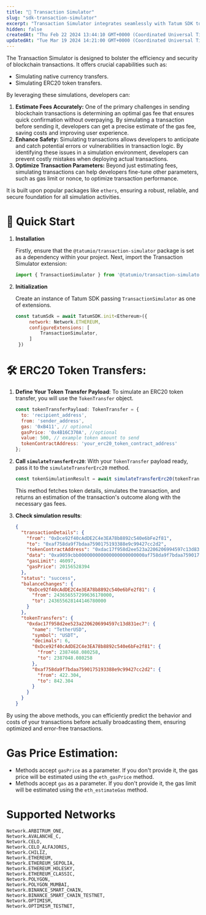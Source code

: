 ```yaml
---
title: "🧾 Transaction Simulator"
slug: "sdk-transaction-simulator"
excerpt: "Transaction Simulator integrates seamlessly with Tatum SDK to provide   transaction simulation capabilities for EVM-based blockchains."
hidden: false
createdAt: "Thu Feb 22 2024 13:44:10 GMT+0000 (Coordinated Universal Time)"
updatedAt: "Tue Mar 19 2024 14:21:00 GMT+0000 (Coordinated Universal Time)"
---
```

The Transaction Simulator is designed to bolster the efficiency and security of blockchain transactions. It offers crucial capabilities such as:

- Simulating native currency transfers.
- Simulating ERC20 token transfers.

By leveraging these simulations, developers can:

1. **Estimate Fees Accurately:** One of the primary challenges in sending blockchain transactions is determining an optimal gas fee that ensures quick confirmation without overpaying. By simulating a transaction before sending it, developers can get a precise estimate of the gas fee, saving costs and improving user experience.
2. **Enhance Safety:** Simulating transactions allows developers to anticipate and catch potential errors or vulnerabilities in transaction logic. By identifying these issues in a simulation environment, developers can prevent costly mistakes when deploying actual transactions.
3. **Optimize Transaction Parameters:** Beyond just estimating fees, simulating transactions can help developers fine-tune other parameters, such as gas limit or nonce, to optimize transaction performance.

It is built upon popular packages like `ethers`, ensuring a robust, reliable, and secure foundation for all simulation activities.

# 🚀 Quick Start

1. **Installation**

   Firstly, ensure that the `@tatumio/transaction-simulator` package is set as a dependency within your project. Next, import the Transaction Simulator extension:

   ```javascript
   import { TransactionSimulator } from '@tatumio/transaction-simulator';
   ```
2. **Initialization**

   Create an instance of Tatum SDK passing `TransactionSimulator` as one of extensions.

   ```javascript
   const tatumSdk = await TatumSDK.init<Ethereum>({
        network: Network.ETHEREUM,
        configureExtensions: [
            TransactionSimulator,
        ]
    })
   ```

# 🛠️ ERC20 Token Transfers:

1. **Define Your Token Transfer Payload**: To simulate an ERC20 token transfer, you will use the `TokenTransfer` object.

   ```javascript
   const tokenTransferPayload: TokenTransfer = {
     to: 'recipient_address',
     from: 'sender_address',
     gas: '0xB411', // optional
     gasPrice: '0x4B16C370A', //optional
     value: 500, // example token amount to send
     tokenContractAddress: 'your_erc20_token_contract_address'
   };
   ```
2. **Call `simulateTransferErc20`**: With your `TokenTransfer` payload ready, pass it to the `simulateTransferErc20` method.

   ```javascript
   const tokenSimulationResult = await simulateTransferErc20(tokenTransferPayload);
   ```

   This method fetches token details, simulates the transaction, and returns an estimation of the transaction's outcome along with the necessary gas fees.
3. **Check simulation results**:

   ```json
   {
     "transactionDetails": {
       "from": "0xDce92f40cAdDE2C4e3EA78b8892c540e6bFe2f81",
       "to": "0xaf758da9f7bdaa7590175193388e9c99427cc2d2",
       "tokenContractAddress": "0xdac17f958d2ee523a2206206994597c13d831ec7",
       "data": "0xa9059cbb000000000000000000000000af758da9f7bdaa7590175193388e9c99427cc2d2000000000000000000000000000000000000000000000000000000001908b100",
       "gasLimit": 46097,
       "gasPrice": 20156528394
     },
     "status": "success",
     "balanceChanges": {
       "0xDce92f40cAdDE2C4e3EA78b8892c540e6bFe2f81": {
         "from": 243656557299636170000,
         "to": 243655628144146780000
       }
     },
     "tokenTransfers": {
       "0xdac17f958d2ee523a2206206994597c13d831ec7": {
         "name": "TetherUSD",
         "symbol": "USDT",
         "decimals": 6,
         "0xDce92f40cAdDE2C4e3EA78b8892c540e6bFe2f81": {
           "from": 2387468.080258,
           "to": 2387048.080258
         },
         "0xaf758da9f7bdaa7590175193388e9c99427cc2d2": {
           "from": 422.304,
           "to": 842.304
         }
       }
     }
   }
   ```

By using the above methods, you can efficiently predict the behavior and costs of your transactions before actually broadcasting them, ensuring optimized and error-free transactions.

# Gas Price Estimation:

- Methods accept `gasPrice` as a parameter. If you don't provide it, the gas price will be estimated using the `eth_gasPrice` method.
- Methods accept `gas` as a parameter. If you don't provide it, the gas limit will be estimated using the `eth_estimateGas` method.

# Supported Networks

```
Network.ARBITRUM_ONE,
Network.AVALANCHE_C,
Network.CELO,
Network.CELO_ALFAJORES,
Network.CHILIZ,
Network.ETHEREUM,
Network.ETHEREUM_SEPOLIA,
Network.ETHEREUM_HOLESKY,
Network.ETHEREUM_CLASSIC,
Network.POLYGON,
Network.POLYGON_MUMBAI,
Network.BINANCE_SMART_CHAIN,
Network.BINANCE_SMART_CHAIN_TESTNET,
Network.OPTIMISM,
Network.OPTIMISM_TESTNET,
```
